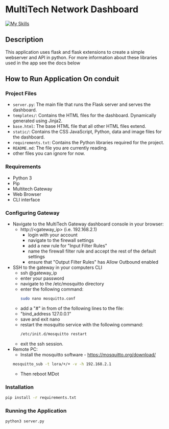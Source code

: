 # MultiTech Network Dashboard

[![My Skills](https://skillicons.dev/icons?i=python,flask,js,html,css,github)](https://skillicons.dev)

## Description

This application uses flask and flask extensions to create a simple webserver and API in python. For more information
about these libraries used in the app see the docs below

## How to Run Application On conduit

### Project Files

- `server.py`: The main file that runs the Flask server and serves the dashboard.
- `templates/`: Contains the HTML files for the dashboard. Dynamically generated using Jinja2.
- `base.html`: The base HTML file that all other HTML files extend.
- `static/`: Contains the CSS JavaScript, Python, data and image files for the dashboard.
- `requirements.txt`: Contains the Python libraries required for the project.
- `README.md`: The file you are currently reading.
- other files you can ignore for now.

### Requirements

- Python 3
- Pip
- Multitech Gateway
- Web Browser
- CLI interface

### Configuring Gateway

- Navigate to the MultiTech Gateway dashboard console in your browser:
    - http://<gateway_ip> (i.e. 192.168.2.1)
        - login with your account
        - navigate to the firewall settings
        - add a new rule for "Input Filter Rules"
        - name the firewall filter rule and accept the rest of the default settings
        - ensure that "Output Filter Rules" has Allow Outbound enabled
- SSH to the gateway in your computers CLI
    - ssh <username>@gateway_ip
    - enter your password
    - navigate to the /etc/mosquitto directory
    - enter the following command:
        ```bash
        sudo nano mosquitto.conf
        ```
    - add a "#" in from of the following lines to the file:
    - "bind_address 127.0.0.1"
    - save and exit nano
    - restart the mosquitto service with the following command:
      ```bash
      /etc/init.d/mosquitto restart
      ```
    - exit the ssh session.
- Remote PC:
    - Install the mosquitto software - https://mosquitto.org/download/
  ```bash
  mosquitto_sub -t lora/+/+ -v -h 192.168.2.1
  ```
    - Then reboot MDot

### Installation

```bash
pip install -r requirements.txt
```

### Running the Application

```bash
python3 server.py
```

